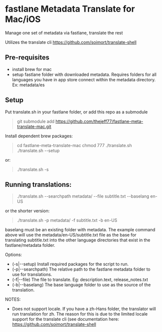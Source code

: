 # fastlane Metadata Translate for Mac/iOS

Manage one set of metadata via fastlane, translate the rest

Utilizes the translate cli https://github.com/soimort/translate-shell

## Pre-requisites

- install brew for mac
- setup fastlane folder with downloaded metadata. Requires folders for all languages you have in app store connect within the metadata directory. Ex: metadata/es

## Setup

Put translate.sh in your fastlane folder, or add this repo as a submodule

> git submodule add https://github.com/thejeff77/fastlane-meta-translate-mac.git

Install dependent brew packages:

> cd fastlane-meta-translate-mac
> chmod 777 ./translate.sh
> ./translate.sh --setup

or:

> ./translate.sh -s

## Running translations:

> ./translate.sh --searchpath metadata/ --file subtitle.txt --baselang en-US

or the shorter version:

> ./translate.sh -p metadata/ -f subtitle.txt -b en-US

baselang must be an existing folder with metadata. The example command above will use the metadata/en-US/subtitle.txt file as the base for translating subtitle.txt into the other language directories that exist in the fastlane/metadata folder.

Options:

- (-s|--setup) Install required packages for the script to run.
- (-p|--searchpath) The relative path to the fastlane metadata folder to use for translations.
- (-f|--file) The file to translate. Eg: description.text, release_notes.txt
- (-b|--baselang) The base language folder to use as the source of the translation.

NOTES:
- Does not support locale. If you have a zh-Hans folder, the translator will run translation for zh. The reason for this is due to the limited locale support for the translate cli (see documentation here: https://github.com/soimort/translate-shell
